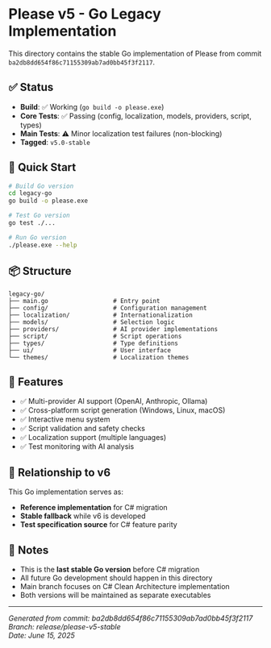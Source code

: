 # Please v5 - Go Legacy Implementation

This directory contains the stable Go implementation of Please from commit `ba2db8dd654f86c71155309ab7ad0bb45f3f2117`.

## ✅ Status
- **Build**: ✅ Working (`go build -o please.exe`)
- **Core Tests**: ✅ Passing (config, localization, models, providers, script, types)
- **Main Tests**: ⚠️ Minor localization test failures (non-blocking)
- **Tagged**: `v5.0-stable`

## 🚀 Quick Start

```bash
# Build Go version
cd legacy-go
go build -o please.exe

# Test Go version
go test ./...

# Run Go version
./please.exe --help
```

## 📦 Structure

```
legacy-go/
├── main.go                  # Entry point
├── config/                  # Configuration management
├── localization/            # Internationalization
├── models/                  # Selection logic
├── providers/               # AI provider implementations
├── script/                  # Script operations
├── types/                   # Type definitions
├── ui/                      # User interface
└── themes/                  # Localization themes
```

## 🎯 Features

- ✅ Multi-provider AI support (OpenAI, Anthropic, Ollama)
- ✅ Cross-platform script generation (Windows, Linux, macOS)
- ✅ Interactive menu system
- ✅ Script validation and safety checks
- ✅ Localization support (multiple languages)
- ✅ Test monitoring with AI analysis

## 🔄 Relationship to v6

This Go implementation serves as:
- **Reference implementation** for C# migration
- **Stable fallback** while v6 is developed
- **Test specification source** for C# feature parity

## 📝 Notes

- This is the **last stable Go version** before C# migration
- All future Go development should happen in this directory
- Main branch focuses on C# Clean Architecture implementation
- Both versions will be maintained as separate executables

---

*Generated from commit: ba2db8dd654f86c71155309ab7ad0bb45f3f2117*  
*Branch: release/please-v5-stable*  
*Date: June 15, 2025*
